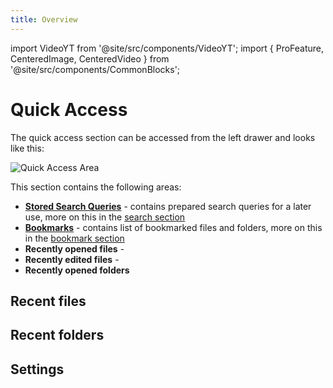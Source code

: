 ```yaml
---
title: Overview
---
```


import VideoYT from '@site/src/components/VideoYT';
import { ProFeature, CenteredImage, CenteredVideo } from '@site/src/components/CommonBlocks';

# Quick Access

The quick access section can be accessed from the left drawer and looks like this:

![Quick Access Area](/media/quick-access-area.png)

This section contains the following areas:

- **[Stored Search Queries](/search#stored-search-queries)** - contains prepared search queries for a later use, more on this in the [search section](/search/#stored-search-queries)
- **[Bookmarks](/bookmarks)** - contains list of bookmarked files and folders, more on this in the [bookmark section](/bookmarks)
- **Recently opened files** -
- **Recently edited files** -
- **Recently opened folders**

## Recent files

## Recent folders

## Settings
